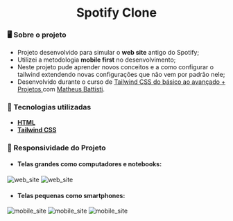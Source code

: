 <div align = "center">
    <h1>Spotify Clone</h1>
</div>

### 🖥 Sobre o projeto
- Projeto desenvolvido para simular o **web site** antigo do Spotify;
- Utilizei a metodologia **mobile first** no desenvolvimento;
- Neste projeto pude aprender novos conceitos e a como configurar o tailwind extendendo novas configurações que não vem por padrão nele;
- Desenvolvido durante o curso de [Tailwind CSS do básico ao avançado + Projetos
](https://www.udemy.com/course/tailwind-css-do-basico-ao-avancado-com-projetos/?couponCode=ST21MT61124) com [Matheus Battisti](https://github.com/matheusbattisti/).

### 🌟 Tecnologias utilizadas 
- [**HTML**](https://developer.mozilla.org/en-US/docs/Web/HTML)
- [**Tailwind CSS**](https://tailwindcss.com/)

### 🎯 Responsividade do Projeto
- #### Telas grandes como computadores e notebooks:
![web_site](https://github.com/LucasBrito794/Spotify_Web_Clone/assets/78000311/fcb13169-e47e-4842-afe7-cb3ac22f2ab8)
![web_site](https://github.com/LucasBrito794/Spotify_Web_Clone/assets/78000311/cfa2262e-9dcb-4f3e-a6f0-69f8d662ba04)

- #### Telas pequenas como smartphones:
![mobile_site](https://github.com/LucasBrito794/Spotify_Web_Clone/assets/78000311/e7c11d41-fecb-4842-8e57-2d90aafac33f)
![mobile_site](https://github.com/LucasBrito794/Spotify_Web_Clone/assets/78000311/96947104-6b00-4ebe-9166-2603a5e85360)
![mobile_site](https://github.com/LucasBrito794/Spotify_Web_Clone/assets/78000311/9ab81c98-8778-4b9e-a6ac-6174d0ca81f7)
